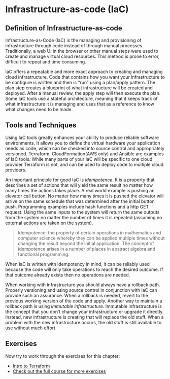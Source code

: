 # Infrastructure-as-code (IaC)

## Definition of Infrastructure-as-code
Infrastructure-as-Code (IaC) is the managing and provisioning of infrastructure through code instead of through manual processes. Traditionally, a web UI in the browser or other manual steps were used to create and manage virtual cloud resources. This method is prone to error, difficult to repeat and time consuming. 

IaC offers a repeatable and more exact approach to creating and managing cloud infrastructure. Code that contains how you want your infrastructure to be configure is written and then is “run” using a plan/apply pattern. The plan step creates a blueprint of what infrastructure will be created and deployed. After a manual review, the apply step will then execute the plan. Some IaC tools use a stateful architecture, meaning that it keeps track of what infrastructure it is managing and uses that as a reference to know what changes need to be made.

## Tools and Techniques
Using IaC tools greatly enhances your ability to produce reliable software environments. It allows you to define the virtual hardware your application needs as code, which can be checked into source control and appropriately versioned. Terraform, CloudFormation(AWS only) and Ansible are examples of IaC tools. While many parts of your IaC will be specific to one cloud provider  Terraform is not, and can be used to deploy code to multiple cloud providers. 

An important principle for good IaC is _idempotence_. It is a property that describes a set of actions that will yield the same result no matter how many times the actions takes place. A real world example is pushing an elevator call button. No matter how many times it is pushed the elevator will arrive on the same schedule that was determined after the initial button push. Programming examples include hash functions and a http GET request. Using the same inputs to the system will return the same outputs from the system no matter the number of times it is repeated (assuming no external actions are taken on the system).

> Idempotence: the property of certain operations in mathematics and computer science whereby they can be applied multiple times without changing the result beyond the initial application. The concept of idempotence arises in a number of places in abstract algebra and functional programming.

When IaC is written with idempotency in mind, it can be reliably used because the code will only take operations to reach the desired outcome. If that outcome already exists then no operations are needed. 

When working with infrastructure you should always have a rollback path. Properly versioning and using  source control in conjunction with IaC can provide such an assurance. When a rollback is needed, revert to the previous working version of the code and apply. Another way to maintain a rollback path is using _immutable infrastructure_. Immutable infrastructure is the concept that you don’t change your infrastructure or upgrade it directly. Instead, new infrastructure is creating that will replace the old stuff. When a problem with the new infrastructure occurs, the old stuff is still available to use without much effort.

## Exercises 
Now try to work through the exercises for this chapter:
- [Intro to Terraform](exercises/01-intro-to-terraform/)
- [Check out the full course for more exercises](https://blog.stowellcrew.com/Getting-Started-in-DevOps-c84d8a7aa462487cb81c7963cb16d76c)